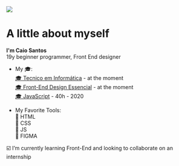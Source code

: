 <img src="https://github.com/xCaio/xCaio/blob/main/bannerCaiocompleta.jpg">
<h1>A little about myself</h1>

<p><strong>I'm Caio Santos</strong> <br> 19y beginner programmer, Front End designer</p>

- My 🎓: <br>
  <a href="https://epsa.com.br"> 🎓 Tecnico em Informática</a> - at the moment <br>
  <a href="https://epsa.com.br"> 🎓 Front-End Design Essencial</a> - at the moment <br>
  <a href="https://www.cursoemvideo.com/course/javascript/"> 🎓 JavaScript</a> - 40h - 2020

- My Favorite Tools: <br>
  :blue_book: HTML<br>
  :blue_book: CSS<br>
  :blue_book: JS<br>
  :blue_book: FIGMA<br>

 :ballot_box_with_check: I’m currently learning Front-End and looking to collaborate on an internship
